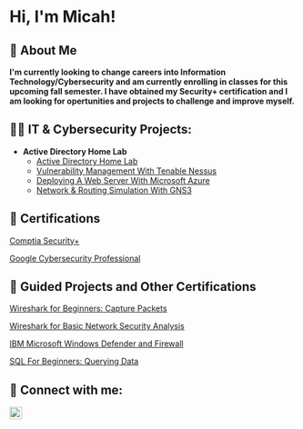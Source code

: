 <h1>Hi, I'm Micah! <br/></h1>

<h2>🌱 About Me <br/></h2>
<b>I'm currently looking to change careers into Information Technology/Cybersecurity and am currently enrolling in classes for this upcoming fall semester. I have obtained my Security+ certification and I am looking for opertunities and projects to challenge and improve myself. </b>

<h2>👨‍💻 IT & Cybersecurity Projects:</h2>

- <b>Active Directory Home Lab</b>
  - [Active Directory Home Lab](https://github.com/Masellers/ActiveDirectoryLab)
  - [Vulnerability Management With Tenable Nessus](https://github.com/Masellers/Vulnerability-Management)
  - [Deploying A Web Server With Microsoft Azure](https://github.com/Masellers/LABURL)
  - [Network & Routing Simulation With GNS3](https://github.com/Masellers/Network-Simulation-With-GNS3)

<h2> 📜 Certifications</h2>

[Comptia Security+](https://github.com/Masellers/Masellers/blob/main/CompTIA%20Security%2B%20ce%20certificate.pdf)

[Google Cybersecurity Professional](https://github.com/Masellers/Masellers/blob/main/Coursera%20Certificate.pdf)

<h2> 📄 Guided Projects and Other Certifications </h2>

[Wireshark for Beginners: Capture Packets](https://github.com/Masellers/Masellers/blob/main/Coursera%20Wireshark%20Beginner.pdf)

[Wireshark for Basic Network Security Analysis](https://github.com/Masellers/Masellers/blob/main/Coursera%20Wireshark.pdf)

[IBM Microsoft Windows Defender and Firewall](https://github.com/Masellers/Masellers/blob/main/Coursera%20Firewall.pdf)

[SQL For Beginners: Querying Data](https://github.com/Masellers/Masellers/blob/main/SQL%20for%20Beginners.pdf)

<h2> 🤳 Connect with me:</h2>

[<img align="left" alt="MicahSellers | LinkedIn" width="22px" src="https://cdn.jsdelivr.net/npm/simple-icons@v3/icons/linkedin.svg" />][linkedin]

[linkedin]: https://linkedin.com/in/micah-sellers-864749147/
<!--
**Masellers/Masellers** is a ✨ _special_ ✨ repository because its `README.md` (this file) appears on your GitHub profile.

Here are some ideas to get you started:

- 🔭 I’m currently working on ...
- 🌱 I’m currently learning ...
- 👯 I’m looking to collaborate on ...
- 🤔 I’m looking for help with ...
- 💬 Ask me about ...
- 📫 How to reach me: ...
- 😄 Pronouns: ...
- ⚡ Fun fact: ...
-->
